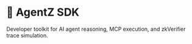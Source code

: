 # 🧠 AgentZ SDK

Developer toolkit for AI agent reasoning, MCP execution, and zkVerifier trace simulation.